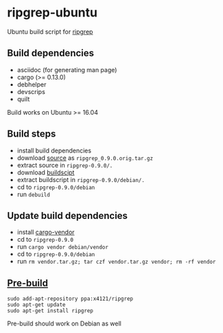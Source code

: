 # ripgrep-ubuntu
Ubuntu build script for [ripgrep](https://github.com/BurntSushi/ripgrep)

## Build dependencies
- asciidoc (for generating man page)
- cargo (>= 0.13.0)
- debhelper
- devscrips
- quilt

Build works on Ubuntu >= 16.04

## Build steps
- install build dependencies
- download [source](https://github.com/BurntSushi/ripgrep/archive/0.9.0.tar.gz) as `ripgrep_0.9.0.orig.tar.gz`
- extract source in `ripgrep-0.9.0/.`
- download [buildscipt](https://launchpad.net/~x4121/+archive/ubuntu/ripgrep/+files/ripgrep_0.9.0-1.debian.tar.xz)
- extract buildscript in `ripgrep-0.9.0/debian/.`
- cd to `ripgrep-0.9.0/debian`
- run `debuild`

## Update build dependencies
- install [cargo-vendor](https://github.com/alexcrichton/cargo-vendor)
- cd to `ripgrep-0.9.0`
- run `cargo vendor debian/vendor`
- cd to `ripgrep-0.9.0/debian`
- run `rm vendor.tar.gz; tar czf vendor.tar.gz vendor; rm -rf vendor`

## [Pre-build](https://launchpad.net/~x4121/+archive/ubuntu/ripgrep)
```
sudo add-apt-repository ppa:x4121/ripgrep
sudo apt-get update
sudo apt-get install ripgrep
```

Pre-build should work on Debian as well
